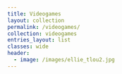 ```yaml
---
title: Videogames
layout: collection
permalink: /videogames/
collection: videogames
entries_layout: list
classes: wide
header:
  - image: /images/ellie_tlou2.jpg
---
```

